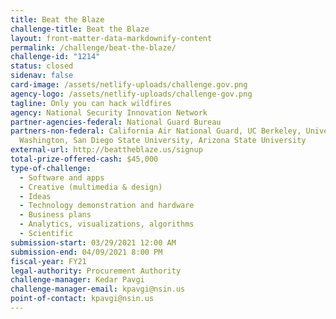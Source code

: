 ```yaml
---
title: Beat the Blaze
challenge-title: Beat the Blaze
layout: front-matter-data-markdownify-content
permalink: /challenge/beat-the-blaze/
challenge-id: "1214"
status: closed
sidenav: false
card-image: /assets/netlify-uploads/challenge.gov.png
agency-logo: /assets/netlify-uploads/challenge-gov.png
tagline: Only you can hack wildfires
agency: National Security Innovation Network
partner-agencies-federal: National Guard Bureau
partners-non-federal: California Air National Guard, UC Berkeley, University of
  Washington, San Diego State University, Arizona State University
external-url: http://beattheblaze.us/signup
total-prize-offered-cash: $45,000
type-of-challenge:
  - Software and apps
  - Creative (multimedia & design)
  - Ideas
  - Technology demonstration and hardware
  - Business plans
  - Analytics, visualizations, algorithms
  - Scientific
submission-start: 03/29/2021 12:00 AM
submission-end: 04/09/2021 8:00 PM
fiscal-year: FY21
legal-authority: Procurement Authority
challenge-manager: Kedar Pavgi
challenge-manager-email: kpavgi@nsin.us
point-of-contact: kpavgi@nsin.us
---
```


